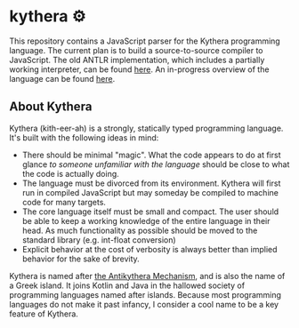 # kythera ⚙️

This repository contains a JavaScript parser for the Kythera programming language. The current plan is to build a source-to-source compiler to JavaScript. The old ANTLR implementation, which includes a partially working interpreter, can be found [here](https://github.com/kevwu/kythera-antlr). An in-progress overview of the language can be found [here](https://dejawu.nanote.co/n/kythera).

## About Kythera

Kythera (kith-eer-ah) is a strongly, statically typed programming language. It's built with the following ideas in mind:

- There should be minimal "magic". What the code appears to do at first glance *to someone unfamiliar with the language* should be close to what the code is actually doing.
- The language must be divorced from its environment. Kythera will first run in compiled JavaScript but may someday be compiled to machine code for many targets.
- The core language itself must be small and compact. The user should be able to keep a working knowledge of the entire language in their head. As much functionality as possible should be moved to the standard library (e.g. int-float conversion)
- Explicit behavior at the cost of verbosity is always better than implied behavior for the sake of brevity.

Kythera is named after [the Antikythera Mechanism](https://en.wikipedia.org/wiki/Antikythera_mechanism), and is also the name of a Greek island. It joins Kotlin and Java in the hallowed society of programming languages named after islands. Because most programming languages do not make it past infancy, I consider a cool name to be a key feature of Kythera.
